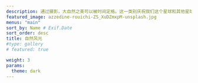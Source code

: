 ```yaml
---
description: 通过摄影，大自然之美可以被时间定格。这一类别庆祝我们这个星球和其他星球的魔力——从广阔的户外，到你自己后院的奇迹时刻。
featured_image: azzedine-rouichi-ZS_XuDZmxpM-unsplash.jpg
menus: "main"
sort_by: Name # Exif.Date
sort_order: desc
title: 自然风光
#type: gallery
# featured: true

weight: 3
params:
  theme: dark
---
```

